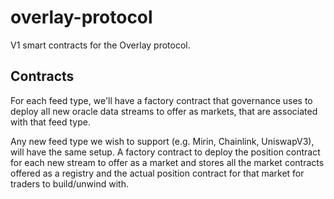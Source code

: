 # overlay-protocol

V1 smart contracts for the Overlay protocol.

## Contracts

For each feed type, we'll have a factory contract that governance uses to deploy all new oracle data streams to offer as markets, that are associated with that feed type.

Any new feed type we wish to support (e.g. Mirin, Chainlink, UniswapV3), will have the same setup. A factory contract to deploy the position contract for each new stream to offer as a market and stores all the market contracts offered as a registry and the actual position contract for that market for traders to build/unwind with.

